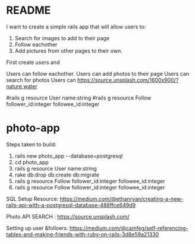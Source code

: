 # README

I want to create a simple rails app that will allow users to:
1. Search for images to add to their page
2. Follow eachother
3. Add pictures from other pages to their own. 

First create users and 

Users can follow eachother.
Users can add photos to their page
Users can search for photos
Users can 
https://source.unsplash.com/1600x900/?nature,water


#rails g resource User name:string
#rails g resource Follow follower_id:integer followee_id:integer


# photo-app
Steps taken to build: 
1. rails new photo_app --database=postgresql
2. cd photo_app
3. rails g resource User name:string
4. rake db:drop db:create db:migrate
5. rails g resource Follow follower_id:integer followee_id:integer
6. rails g resource Follow follower_id:integer followee_id:integer


SQL Setup Resource: https://medium.com/@ethanryan/creating-a-new-rails-api-with-a-postgresql-database-488ffce649d9

Photo API SEARCH : https://source.unsplash.com/

Setting up user &folloers: https://medium.com/@camfeg/self-referencing-tables-and-making-friends-with-ruby-on-rails-3d8e59a21330